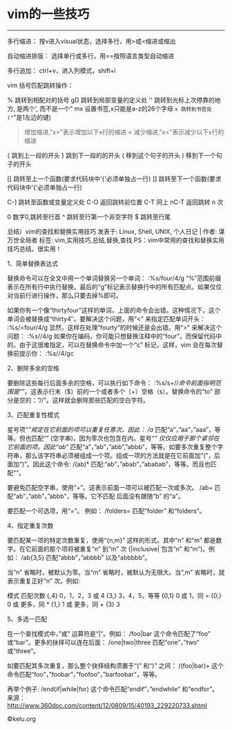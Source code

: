 # vim的一些技巧
***

多行缩进：
按v进入visual状态，选择多行，用>或<缩进或缩出

自动缩进排版：
选择单行或多行，用==按照语言类型自动缩进

多行追加：
ctrl+v，进入列模式，shift+i

vim 括号匹配跳转操作：

% 跳转到相配对的括号
gD 跳转到局部变量的定义处
'' 跳转到光标上次停靠的地方, 是两个', 而不是一个"
mx 设置书签,x只能是a-z的26个字母
`x 跳转到书签处("`"是1左边的键)
> 增加缩进,"x>"表示增加以下x行的缩进
< 减少缩进,"x<"表示减少以下x行的缩进

{ 跳到上一段的开头
} 跳到下一段的的开头
( 移到这个句子的开头
) 移到下一个句子的开头

[[ 跳转至上一个函数(要求代码块中'{'必须单独占一行)
]] 跳转至下一个函数(要求代码块中'{'必须单独占一行)

C-] 跳转至函数或变量定义处
C-O 返回跳转前位置 
C-T 同上 
nC-T 返回跳转 n 次

0 数字0,跳转至行首 
^ 跳转至行第一个非空字符 
$ 跳转至行尾

总结）vim的查找和替换实用技巧
发表于: Linux, Shell, UNIX, 个人日记 | 作者: 谋万世全局者
标签: vim,实用技巧,总结,替换,查找
PS：vim中常用的查找和替换实用技巧总结。很实用！

1、简单替换表达式

替换命令可以在全文中用一个单词替换另一个单词：
:%s/four/4/g
“%”范围前缀表示在所有行中执行替换。最后的“g”标记表示替换行中的所有匹配点。如果仅仅对当前行进行操作，那么只要去掉%即可。

如果你有一个像“thirtyfour”这样的单词，上面的命令会出错。这种情况下，这个单词会被替换成“thirty4″。要解决这个问题，用“<” 来指定匹配单词开头：
:%s/<four/4/g
显然，这样在处理“fourty”的时候还是会出错。用“>” 来解决这个问题：
:%s/<four>/4/g
如果你在编码，你可能只想替换注释中的“four”，而保留代码中的。由于这很难指定，可以在替换命令中加一个“c” 标记，这样，vim 会在每次替换前提示你：
:%s/<four>/4/gc

2、删除多余的空格

要删除这些每行后面多余的空格，可以执行如下命令：
:%s/s+$//
命令前面指明范围是“%”，所以这会作用于整个文件。”substitute” 命令的匹配模式是“s+$”。这表示行末（$）前的一个或者多个（+）空格（s）。替换命令的“to” 部分是空的：”//”。这样就会删除那些匹配的空白字符。

3、匹配重复性模式

星号项“*”规定在它前面的项可以重复任意次。因此：
/a*
匹配“a”，”aa”，”aaa”，等等。但也匹配“” (空字串)，因为零次也包含在内。星号“*” 仅仅应用于那个紧邻在它前面的项。因此“ab*” 匹配“a”，”ab”，”abb”,”abbb”，等等。如要多次重复整个字符串，那么该字符串必须被组成一个项。组成一项的方法就是在它前面加“(”，后面加“)”。因此这个命令:
/(ab)*
匹配:“ab”，”abab”，”ababab”，等等。而且也匹配“”。

要避免匹配空字串，使用“+”。这表示前面一项可以被匹配一次或多次。
/ab+
匹配“ab”，”abb”，”abbb”，等等。它不匹配 后面没有跟随“b” 的“a”。

要匹配一个可选项，用“=”。 例如：
/folders=
匹配“folder” 和“folders”。

4、指定重复次数

要匹配某一项的特定次数重复，使用“{n,m}” 这样的形式。其中“n” 和“m” 都是数字。在它前面的那个项将被重复“n” 到“m” 次 (|inclusive| 包含“n” 和“m”)。例如：
/ab{3,5}
匹配“abbb”，”abbbb” 以及“abbbbb”。

当“n” 省略时，被默认为零。当“m” 省略时，被默认为无限大。当“,m” 省略时，就表示重复正好“n” 次。例如:

模式 匹配次数
{,4} 0，1，2，3 或 4
{3,} 3，4，5，等等
{0,1} 0 或 1，同 =
{0,} 0 或 更多，同 *
{1,} 1 或 更多，同 +
{3} 3

5、多选一匹配

在一个查找模式中，”或” 运算符是“|”。例如：
/foo|bar
这个命令匹配了“foo” 或“bar”。更多的抉择可以连在后面：
/one|two|three
匹配“one”，”two” 或“three”。

如要匹配其多次重复，那么整个抉择结构须置于“(” 和“)” 之间：
/(foo|bar)+
这个命令匹配“foo”，”foobar”，”foofoo”，”barfoobar”，等等。

再举个例子:
/end(if|while|for)
这个命令匹配“endif”，”endwhile” 和“endfor”。
来源：http://www.360doc.com/content/12/0809/15/40193_229220733.shtml



&copy;kelu.org
